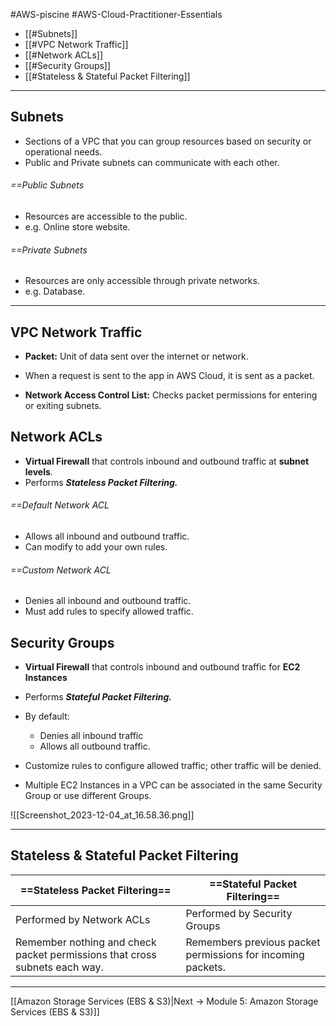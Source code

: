 #AWS-piscine #AWS-Cloud-Practitioner-Essentials 

- [[#Subnets]]
- [[#VPC Network Traffic]]
- [[#Network ACLs]]
- [[#Security Groups]]
- [[#Stateless & Stateful Packet Filtering]]

---------------
## Subnets
- Sections of a VPC that you can group resources based on security or operational needs.
- Public and Private subnets can communicate with each other.
###### ==Public Subnets
- Resources are accessible to the public.
- e.g. Online store website.
###### ==Private Subnets
- Resources are only accessible through private networks.
- e.g. Database.

--------------

## VPC Network Traffic
- **Packet:** Unit of data sent over the internet or network.
- When a request is sent to the app in AWS Cloud, it is sent as a packet.

- **Network Access Control List:** Checks packet permissions for entering or exiting subnets.
## Network ACLs
- **Virtual Firewall** that controls inbound and outbound traffic at **subnet levels**.
- Performs ***Stateless Packet Filtering.***
###### ==Default Network ACL
- Allows all inbound and outbound traffic.
- Can modify to add your own rules.
###### ==Custom Network ACL
- Denies all inbound and outbound traffic.
- Must add rules to specify allowed traffic.
## Security Groups
- **Virtual Firewall** that controls inbound and outbound traffic for **EC2 Instances**
- Performs ***Stateful Packet Filtering.***
- By default:
	- Denies all inbound traffic
	- Allows all outbound traffic.
- Customize rules to configure allowed traffic; other traffic will be denied.

- Multiple EC2 Instances in a VPC can be associated in the same Security Group or use different Groups.

![[Screenshot_2023-12-04_at_16.58.36.png]]

-----------------------
## Stateless & Stateful Packet Filtering

| **==Stateless Packet Filtering==** | **==Stateful Packet Filtering==** |
|--|--|
| Performed by Network ACLs | Performed by Security Groups |
| Remember nothing and check packet permissions that cross subnets each way. | Remembers previous packet permissions for incoming packets.|

----
[[Amazon Storage Services (EBS & S3)|Next -> Module 5: Amazon Storage Services (EBS & S3)]]

